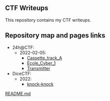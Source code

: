 ## CTF Writeups

This repository contains my CTF writeups.

## Repository map and pages links


- 24h@CTF:
  - 2022-02-05:
    - [Cassette_track_A](https://francesco-scar.github.io/CTF-writeups/24h@CTF/2022-02-05/Cassette_track_A/)
    - [Ecole_Cyber_1](https://francesco-scar.github.io/CTF-writeups/24h@CTF/2022-02-05/Ecole_Cyber_1/)
    - [Transmitter](https://francesco-scar.github.io/CTF-writeups/24h@CTF/2022-02-05/Transmitter/)
- DiceCTF:
  - 2022:
    - [knock-knock](https://francesco-scar.github.io/CTF-writeups/DiceCTF/2022/knock-knock/)


[README.md](https://francesco-scar.github.io/CTF-writeups/)
